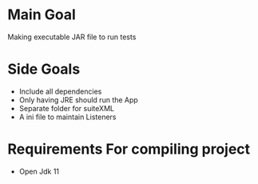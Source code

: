 # Main Goal
Making executable JAR file to run tests

# Side Goals 
- Include all dependencies 
- Only having JRE should run the App
- Separate folder for suiteXML
- A ini file to maintain Listeners 


# Requirements For compiling project
- Open Jdk 11 